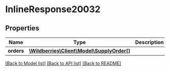 # InlineResponse20032

## Properties
Name | Type | Description | Notes
------------ | ------------- | ------------- | -------------
**orders** | [**\Wildberries\Client\Model\SupplyOrder[]**](SupplyOrder.md) |  | [optional] 

[[Back to Model list]](../../README.md#documentation-for-models) [[Back to API list]](../../README.md#documentation-for-api-endpoints) [[Back to README]](../../README.md)

